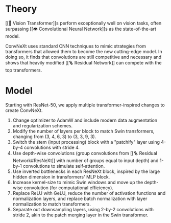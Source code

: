 

# Theory
[[🦿 Vision Transformer]]s perform exceptionally well on vision tasks, often surpassing [[👁️ Convolutional Neural Network]]s as the state-of-the-art model.

ConvNeXt uses standard CNN techniques to mimic strategies from transformers that allowed them to become the new cutting-edge model. In doing so, it finds that convolutions are still competitive and necessary and shows that heavily modified [[🪜 Residual Network]] can compete with the top transformers.

# Model
Starting with ResNet-50, we apply multiple transformer-inspired changes to create ConvNeXt.
1. Change optimizer to AdamW and include modern data augmentation and regularization schemes.
2. Modify the number of layers per block to match Swin transformers, changing from (3, 4, 6, 3) to (3, 3, 9, 3).
3. Switch the stem (input processing) block with a "patchify" layer using 4-by-4 convolutions with stride 4.
4. Use depth-wise convolutions (group convolutions from [[🪜 Residual Network#ResNeXt]] with number of groups equal to input depth) and 1-by-1 convolutions to simulate self-attention.
5. Use inverted bottlenecks in each ResNeXt block, inspired by the large hidden dimension in transformers' MLP block.
6. Increase kernel-size to mimic Swin windows and move up the depth-wise convolution (for computational efficiency).
7. Replace ReLU with GeLU, reduce the number of activation functions and normalization layers, and replace batch normalization with layer normalization to match transformers.
8. Separate out downsampling layers, using 2-by-2 convolutions with stride 2, akin to the patch merging layer in the Swin transformer.


